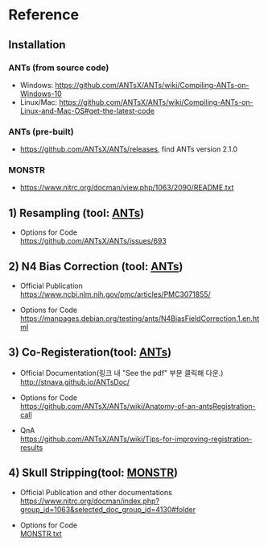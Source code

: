 # Reference

## Installation
### ANTs (from source code)
- Windows: https://github.com/ANTsX/ANTs/wiki/Compiling-ANTs-on-Windows-10
- Linux/Mac: https://github.com/ANTsX/ANTs/wiki/Compiling-ANTs-on-Linux-and-Mac-OS#get-the-latest-code

### ANTs (pre-built)
- https://github.com/ANTsX/ANTs/releases, find ANTs version 2.1.0

### MONSTR
- https://www.nitrc.org/docman/view.php/1063/2090/README.txt


## 1) Resampling (tool: [ANTs](https://github.com/ANTsX/ANTs))
- Options for Code \
https://github.com/ANTsX/ANTs/issues/693

## 2) N4 Bias Correction (tool: [ANTs](https://github.com/ANTsX/ANTs))
- Official Publication \
https://www.ncbi.nlm.nih.gov/pmc/articles/PMC3071855/

- Options for Code \
https://manpages.debian.org/testing/ants/N4BiasFieldCorrection.1.en.html

## 3) Co-Registeration(tool: [ANTs](https://github.com/ANTsX/ANTs)) 
- Official Documentation(링크 내 "See the pdf" 부분 클릭해 다운.) \
http://stnava.github.io/ANTsDoc/

- Options for Code \
https://github.com/ANTsX/ANTs/wiki/Anatomy-of-an-antsRegistration-call

- QnA \
https://github.com/ANTsX/ANTs/wiki/Tips-for-improving-registration-results

## 4) Skull Stripping(tool: [MONSTR](https://www.nitrc.org/projects/monstr)) 
- Official Publication and other documentations \
https://www.nitrc.org/docman/index.php?group_id=1063&selected_doc_group_id=4130#folder

- Options for Code \
[MONSTR.txt](read_img/MONSTR.txt)
